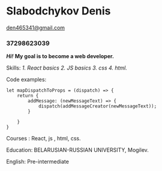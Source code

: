 # Slabodchykov Denis
den465341@gmail.com
### 37298623039

_**Hi!**_
**My goal is to become a web developer.**

Skills: 
_1. React basics_
_2. JS basics_
_3. css_
_4. html._


Code examples: 
```
let mapDispatchToProps = (dispatch) => {
    return {
        addMessage: (newMessageText) => {
            dispatch(addMessageCreator(newMessageText));
        }

    }
}
```

Courses : React, js , html, css.

Education: BELARUSIAN-RUSSIAN UNIVERSITY, Mogilev.

English: Pre-intermediate

